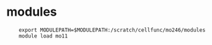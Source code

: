 <!-- This is a module file definitions -->


# modules

        export MODULEPATH=$MODULEPATH:/scratch/cellfunc/mo246/modules
        module load mo11